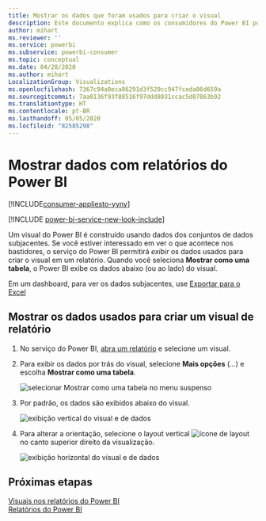 ```yaml
---
title: Mostrar os dados que foram usados para criar o visual
description: Este documento explica como os consumidores do Power BI podem “ver” os dados usados para criar um visual.
author: mihart
ms.reviewer: ''
ms.service: powerbi
ms.subservice: powerbi-consumer
ms.topic: conceptual
ms.date: 04/28/2020
ms.author: mihart
LocalizationGroup: Visualizations
ms.openlocfilehash: 7367c94a0eca86291d3f520cc947fceda06d659a
ms.sourcegitcommit: 7aa0136f93f88516f97ddd8031ccac5d07863b92
ms.translationtype: HT
ms.contentlocale: pt-BR
ms.lasthandoff: 05/05/2020
ms.locfileid: "82585298"
---
```

# <a name="show-data-with-power-bi-reports"></a>Mostrar dados com relatórios do Power BI

[!INCLUDE[consumer-appliesto-yyny](../includes/consumer-appliesto-yyny.md)]

[!INCLUDE [power-bi-service-new-look-include](../includes/power-bi-service-new-look-include.md)]

Um visual do Power BI é construído usando dados dos conjuntos de dados subjacentes. Se você estiver interessado em ver o que acontece nos bastidores, o serviço do Power BI permitirá *exibir* os dados usados para criar o visual em um relatório. Quando você seleciona **Mostrar como uma tabela**, o Power BI exibe os dados abaixo (ou ao lado) do visual.

Em um dashboard, para ver os dados subjacentes, use [Exportar para o Excel](end-user-export.md)

## <a name="show-the-data-being-used-to-create-a-report-visual"></a>Mostrar os dados usados para criar um visual de relatório
1. No serviço do Power BI, [abra um relatório](end-user-report-open.md) e selecione um visual.  
2. Para exibir os dados por trás do visual, selecione **Mais opções** (...) e escolha **Mostrar como uma tabela**.
   
   ![selecionar Mostrar como uma tabela no menu suspenso](./media/end-user-show-data/power-bi-show-data-vertical.png)
3. Por padrão, os dados são exibidos abaixo do visual.
   
   ![exibição vertical do visual e de dados](./media/end-user-show-data/power-bi-show-data-table.png)

4. Para alterar a orientação, selecione o layout vertical ![ícone de layout](media/end-user-show-data/power-bi-vertical-icon-new.png) no canto superior direito da visualização.
   
   ![exibição horizontal do visual e de dados](./media/end-user-show-data/power-bi-horizontal.png)

## <a name="next-steps"></a>Próximas etapas
[Visuais nos relatórios do Power BI](../visuals/power-bi-report-visualizations.md)    
[Relatórios do Power BI](end-user-reports.md)    
